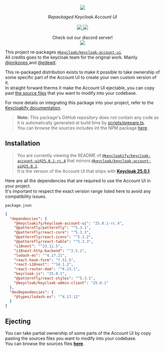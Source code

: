 <p align="center">
    <img src="https://github.com/user-attachments/assets/e31c4910-7205-441c-9a35-e134b806b3a8">  
</p>
<p align="center">
    <i>Repackaged Keycloak Account UI</i>
    <br>
    <br>
    <a href="https://github.com/keycloakify/keycloak-account-ui/actions">
      <img src="https://github.com/keycloakify/keycloak-account-ui/actions/workflows/ci.yaml/badge.svg?branch=main">
    </a>
    <a href="https://www.npmjs.com/package/@keycloakify/keycloak-account-ui/v/25.0.1-rc.4">
      <img src="https://img.shields.io/npm/dm/@keycloakify/keycloak-account-ui">
    </a>
    <p align="center">
      Check out our discord server!<br/>
      <a href="https://discord.gg/mJdYJSdcm4">
        <img src="https://dcbadge.limes.pink/api/server/kYFZG7fQmn"/>
      </a>
    </p>
</p>

This project re-packages [`@keycloak/keycloak-account-ui`](https://www.npmjs.com/package/@keycloak/keycloak-account-ui).  
All credits goes to the keycloak team for the original work. Mainly [@jonkoops
](https://github.com/jonkoops) and [@edewit](https://github.com/edewit).

This re-packaged distribution exists to make it possible to take ownership of
some specific part of the Account UI to create your own custom version of it.  
In straight forward therms it make the Account UI ejectable, you can copy
past [the source files](https://unpkg.com/browse/@keycloakify/keycloak-account-ui@25.0.1-rc.4/src/) that you want to modify into your codebase.

For more details on integrating this package into your project, refer to the [Keycloakify documentation](https://keycloakify.dev).

> **Note:** This package's GitHub repository does not contain any code as it is automatically generated at build time by [scripts/prepare.ts](/scripts/prepare.ts).  
> You can browse the sources includes int the NPM package [here](https://unpkg.com/browse/@keycloakify/keycloak-account-ui@25.0.1-rc.4/src/).

## Installation

> You are currently viewing the README of [`@keycloakify/keycloak-account-ui@25.0.1-rc.4`](https://www.npmjs.com/package/@keycloakify/keycloak-account-ui/v/25.0.1-rc.4) that
> mirrors [`@keycloak/keycloak-account-ui@25.0.1`](https://www.npmjs.com/package/@keycloak/keycloak-account-ui/v/25.0.1).  
> It is the version of the Account UI that ships with [**Keycloak 25.0.1**](https://github.com/keycloak/keycloak/tree/25.0.1/js/apps/account-ui).

Here are all the dependencies that are required to use the Account UI in your project.  
It's important to respect the exact version range listed here to avoid any compatibility issues.

`package.json`

```json
{
  "dependencies": {
    "@keycloakify/keycloak-account-ui": "25.0.1-rc.4",
    "@patternfly/patternfly": "^5.3.1",
    "@patternfly/react-core": "^5.3.3",
    "@patternfly/react-icons": "^5.3.2",
    "@patternfly/react-table": "^5.3.3",
    "i18next": "^23.11.5",
    "i18next-http-backend": "^2.5.2",
    "lodash-es": "^4.17.21",
    "react-hook-form": "7.51.5",
    "react-i18next": "^14.1.2",
    "react-router-dom": "^6.23.1",
    "keycloak-js": "25.0.1",
    "@patternfly/react-styles": "^5.3.1",
    "@keycloak/keycloak-admin-client": "25.0.1"
  },
  "devDependencies": {
    "@types/lodash-es": "^4.17.12"
  }
}
```

## Ejecting

You can take partial ownership of some parts of the Account UI by copy pasting the sources files you want to modify into your codebase.  
You can browse the sources files **[here](https://unpkg.com/browse/@keycloakify/keycloak-account-ui@25.0.1-rc.4/src/)**.
